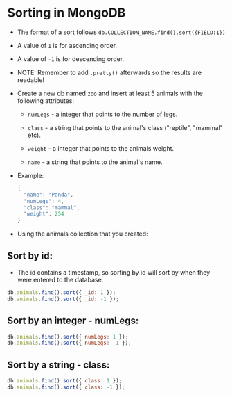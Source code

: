 # Sorting in MongoDB

- The format of a sort follows `db.COLLECTION_NAME.find().sort({FIELD:1})`

- A value of `1` is for ascending order.

- A value of `-1` is for descending order.

- NOTE: Remember to add `.pretty()` afterwards so the results are readable!

- Create a new db named `zoo` and insert at least 5 animals with the following attributes:

  - `numLegs` - a integer that points to the number of legs.

  - `class` - a string that points to the animal's class ("reptile", "mammal" etc).

  - `weight` - a integer that points to the animals weight.

  - `name` - a string that points to the animal's name.

- Example:

  ```js
  {
    "name": "Panda",
    "numLegs": 4,
    "class": "mammal",
    "weight": 254
  }
  ```

- Using the animals collection that you created:

## Sort by id:

- The id contains a timestamp, so sorting by id will sort by when they were entered to the database.

```js
db.animals.find().sort({ _id: 1 });
db.animals.find().sort({ _id: -1 });
```

## Sort by an integer - numLegs:

```js
db.animals.find().sort({ numLegs: 1 });
db.animals.find().sort({ numLegs: -1 });
```

## Sort by a string - class:

```js
db.animals.find().sort({ class: 1 });
db.animals.find().sort({ class: -1 });
```

